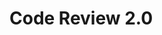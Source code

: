 <!--
 * @Descripttion: 
 * @version: 
 * @Author: qiuxchao
 * @Date: 2022-08-18 15:45:21
 * @LastEditors: qiuxchao
 * @LastEditTime: 2022-08-24 10:10:38
-->
# Code Review 2.0

##
